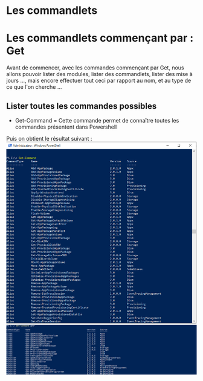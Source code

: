 # Les commandlets 

# Les commandlets commençant par : Get 

Avant de commencer, avec les commandes commençant par Get, nous allons pouvoir lister des modules, lister des commandlets, lister des mise à jours ..., mais encore effectuer tout ceci par rapport au nom, et au type de ce que l'on cherche ...

## Lister toutes les commandes possibles

- Get-Command = Cette commande permet de connaître toutes les commandes présentent dans Powershell

Puis on obtient le résultat suivant : ![my_image](https://github.com/kevinguyodo/Powershell/blob/main/Image/get-command.PNG#left)
![my_image](https://github.com/kevinguyodo/Powershell/blob/main/Image/get-command1.PNG#right)


